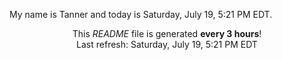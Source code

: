 My name is Tanner and today is Saturday, July 19, 5:21 PM EDT.

<p align="center">This <i>README</i> file is generated <b>every 3 hours</b>!</br>Last refresh: Saturday, July 19, 5:21 PM EDT<br /></p>
